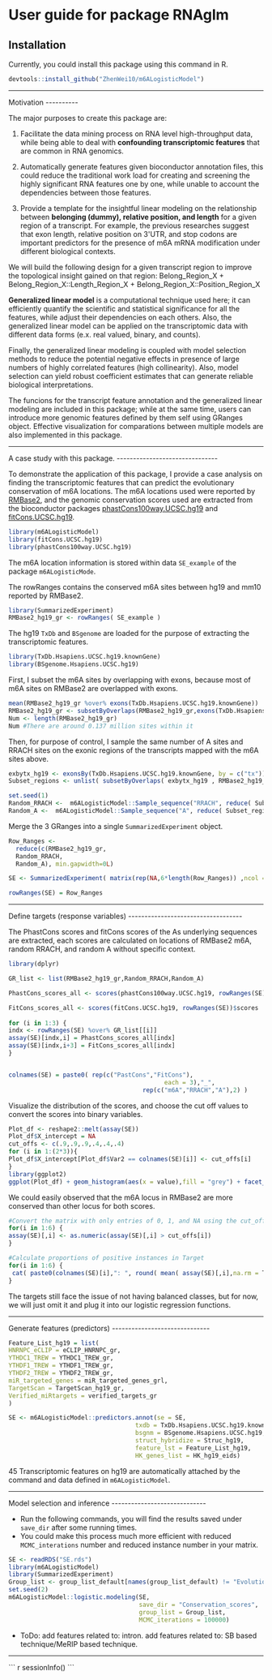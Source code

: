 User guide for package RNAglm
================

Installation
------------

Currently, you could install this package using this command in R.

``` r
devtools::install_github("ZhenWei10/m6ALogisticModel")
```

<hr/>
Motivation
----------

The major purposes to create this package are:

1. Facilitate the data mining process on RNA level high-throughput data, while being able to deal with **confounding transcriptomic features** that are common in RNA genomics.

2. Automatically generate features given bioconductor annotation files, this could reduce the traditional work load for creating and screening the highly significant RNA features one by one, while unable to account the dependencies between those features.

3.  Provide a template for the insightful linear modeling on the relationship between **belonging (dummy), relative position, and length** for a given region of a transcript. For example, the previous researches suggest that exon length, relative position on 3'UTR, and stop codons are important predictors for the presence of m6A mRNA modification under different biological contexts.

We will build the following design for a given transcript region to improve the topological insight gained on that region:
Belong_Region_X + Belong_Region_X::Length_Region_X + Belong_Region_X::Position_Region_X


**Generalized linear model** is a computational technique used here; it can efficiently quantify the scientific and statistical significance for all the features, while adjust their dependencies on each others. Also, the generalized linear model can be applied on the transcriptomic data with different data forms (e.x. real valued, binary, and counts). 

Finally, the generalized linear modeling is coupled with model selection methods to reduce the potential negative effects in presence of large numbers of highly correlated features (high collinearity). Also, model selection can yield robust coefficient estimates that can generate reliable biological interpretations.

The funcions for the transcript feature annotation and the generalized linear modeling are included in this package; while at the same time, users can introduce more genomic features defined by them self using GRanges object. Effective visualization for comparations between multiple models are also implemented in this package.

<hr/>
A case study with this package.
-------------------------------

To demonstrate the application of this package, I provide a case analysis on finding the transcriptomic features that can predict the evolutionary conservation of m6A locations. The m6A locations used were reported by [RMBase2](http://rna.sysu.edu.cn/rmbase/), and the genomic conservation scores used are extracted from the bioconductor packages [phastCons100way.UCSC.hg19](http://www.bioconductor.org/packages/release/data/annotation/html/phastCons100way.UCSC.hg19.html) and [fitCons.UCSC.hg19](http://www.bioconductor.org/packages/release/data/annotation/html/fitCons.UCSC.hg19.html).

``` r
library(m6ALogisticModel)
library(fitCons.UCSC.hg19)
library(phastCons100way.UCSC.hg19)
```

The m6A location information is stored within data `SE_example` of the package `m6ALogisticMode`.

The rowRanges contains the conserved m6A sites between hg19 and mm10 reported by RMBase2.

``` r
library(SummarizedExperiment)
RMBase2_hg19_gr <- rowRanges( SE_example )
```

The hg19 `TxDb` and `BSgenome` are loaded for the purpose of extracting the transcriptomic features.

``` r
library(TxDb.Hsapiens.UCSC.hg19.knownGene)
library(BSgenome.Hsapiens.UCSC.hg19)
```

First, I subset the m6A sites by overlapping with exons, because most of m6A sites on RMBase2 are overlapped with exons.

``` r
mean(RMBase2_hg19_gr %over% exons(TxDb.Hsapiens.UCSC.hg19.knownGene))
RMBase2_hg19_gr <- subsetByOverlaps(RMBase2_hg19_gr,exons(TxDb.Hsapiens.UCSC.hg19.knownGene))
Num <- length(RMBase2_hg19_gr) 
Num #There are around 0.137 million sites within it
```

Then, for purpose of control, I sample the same number of A sites and RRACH sites on the exonic regions of the transcripts mapped with the m6A sites above.

``` r
exbytx_hg19 <- exonsBy(TxDb.Hsapiens.UCSC.hg19.knownGene, by = c("tx"))
Subset_regions <- unlist( subsetByOverlaps( exbytx_hg19 , RMBase2_hg19_gr) )

set.seed(1)
Random_RRACH <-  m6ALogisticModel::Sample_sequence("RRACH", reduce( Subset_regions ), Hsapiens, N = Num) - 2
Random_A <-  m6ALogisticModel::Sample_sequence("A", reduce( Subset_regions ), Hsapiens, N = Num)
```

Merge the 3 GRanges into a single `SummarizedExperiment` object.

``` r
Row_Ranges <-
  reduce(c(RMBase2_hg19_gr, 
  Random_RRACH,
  Random_A), min.gapwidth=0L)

SE <- SummarizedExperiment( matrix(rep(NA,6*length(Row_Ranges)) ,ncol = 6) )

rowRanges(SE) = Row_Ranges
```

<hr/>
Define targets (response variables)
-----------------------------------

The PhastCons scores and fitCons scores of the As underlying sequences are extracted, each scores are calculated on locations of RMBase2 m6A, random RRACH, and random A without specific context.

``` r
library(dplyr)

GR_list <- list(RMBase2_hg19_gr,Random_RRACH,Random_A)

PhastCons_scores_all <- scores(phastCons100way.UCSC.hg19, rowRanges(SE))$scores

FitCons_scores_all <- scores(fitCons.UCSC.hg19, rowRanges(SE))$scores
  
for (i in 1:3) {
indx <- rowRanges(SE) %over% GR_list[[i]]
assay(SE)[indx,i] = PhastCons_scores_all[indx]
assay(SE)[indx,i+3] = FitCons_scores_all[indx]
}


colnames(SE) = paste0( rep(c("PastCons","FitCons"),
                                           each = 3),"_",
                                     rep(c("m6A","RRACH","A"),2) )
```

Visualize the distribution of the scores, and choose the cut off values to convert the scores into binary variables.

``` r
Plot_df <- reshape2::melt(assay(SE))
Plot_df$X_intercept = NA
cut_offs <- c(.9,.9,.9,.4,.4,.4)
for (i in 1:(2*3)){
Plot_df$X_intercept[Plot_df$Var2 == colnames(SE)[i]] <- cut_offs[i]
}
library(ggplot2)
ggplot(Plot_df) + geom_histogram(aes(x = value),fill = "grey") + facet_wrap(~Var2, nrow = 2, scales = "free_y") + theme_classic() + geom_vline(aes(xintercept = X_intercept),colour = "blue")
```

We could easily observed that the m6A locus in RMBase2 are more conserved than other locus for both scores.

``` r
#Convert the matrix with only entries of 0, 1, and NA using the cut_off defined above
for(i in 1:6) {
assay(SE)[,i] <- as.numeric(assay(SE)[,i] > cut_offs[i])
}

#Calculate proportions of positive instances in Target
for(i in 1:6) {
 cat( paste0(colnames(SE)[i],": ", round( mean( assay(SE)[,i],na.rm = T) ,3) , "\n"))
}
```

The targets still face the issue of not having balanced classes, but for now, we will just omit it and plug it into our logistic regression functions.

<hr/>
Generate features (predictors)
------------------------------

``` r
Feature_List_hg19 = list(
HNRNPC_eCLIP = eCLIP_HNRNPC_gr,
YTHDC1_TREW = YTHDC1_TREW_gr,
YTHDF1_TREW = YTHDF1_TREW_gr,
YTHDF2_TREW = YTHDF2_TREW_gr,
miR_targeted_genes = miR_targeted_genes_grl,
TargetScan = TargetScan_hg19_gr,
Verified_miRtargets = verified_targets_gr
)

SE <- m6ALogisticModel::predictors.annot(se = SE,
                                   txdb = TxDb.Hsapiens.UCSC.hg19.knownGene,
                                   bsgnm = BSgenome.Hsapiens.UCSC.hg19,
                                   struct_hybridize = Struc_hg19,
                                   feature_lst = Feature_List_hg19,
                                   HK_genes_list = HK_hg19_eids)
```

45 Transcriptomic features on hg19 are automatically attached by the command and data defined in `m6ALogisticModel`.

<hr/>
Model selection and inference
-----------------------------

-   Run the following commands, you will find the results saved under `save_dir` after some running times.
-   You could make this process much more efficient with reduced `MCMC_interations` number and reduced instance number in your matrix.

``` r
SE <- readRDS("SE.rds")
library(m6ALogisticModel)
library(SummarizedExperiment)
Group_list <- group_list_default[names(group_list_default) != "Evolution"]
set.seed(2)
m6ALogisticModel::logistic.modeling(SE,
                                    save_dir = "Conservation_scores",
                                    group_list = Group_list,
                                    MCMC_iterations = 100000)
```

- ToDo:
add features related to: intron.
add features related to: SB based technique/MeRIP based technique.

<hr/>
``` r
sessionInfo()
```
